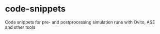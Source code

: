 # code-snippets
Code snippets for pre- and postprocessing simulation runs with Ovito, ASE and other tools
